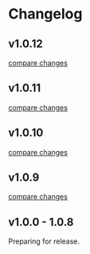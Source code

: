 # Changelog


## v1.0.12

[compare changes](https://github.com/kdrs-cz/nuxt-weblock/compare/v1.0.11...v1.0.12)

## v1.0.11

[compare changes](https://github.com/kdrs-cz/nuxt-weblock/compare/v1.0.10...v1.0.11)

## v1.0.10

[compare changes](https://github.com/kdrs-cz/nuxt-weblock/compare/v1.0.9...v1.0.10)

## v1.0.9

[compare changes](https://github.com/kdrs-cz/nuxt-weblock/compare/v1.0.8...v1.0.9)

## v1.0.0 - 1.0.8
Preparing for release.
